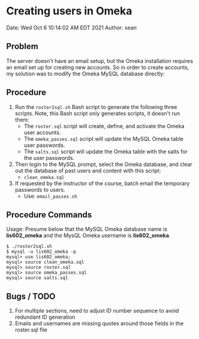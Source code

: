 # Creating users in Omeka

Date: Wed Oct  6 10:14:02 AM EDT 2021
Author: sean

## Problem

The server doesn't have an email setup, but the Omeka installation requires an
email set up for creating new accounts. So in order to create accounts, my
solution was to modify the Omeka MySQL database directly:

## Procedure 

1. Run the ``roster2sql.sh`` Bash script to generate the following three
scripts. Note, this Bash script only generates scripts, it doesn't run them:
    * The ``roster.sql`` script will create, define, and activate the Omeka
      user accounts.
    * The ``omeka_passes.sql`` script will update the MySQL Omeka table user
      passwords.
    * The ``salts.sql`` script will update the Omeka table with the salts for
      the user passwords.
1. Then login to the MySQL prompt, select the Omeka database, and clear out the
database of past users and content with this script:
    * ``clean_omeka.sql``
5. If requested by the instructor of the course, batch email the temporary
passwords to users.
    * Use: ``email_passes.sh``


## Procedure Commands 

Usage: Presume below that the MySQL Omeka database name is **lis602_omeka** and
the MysQL Omeka username is **lis602_omeka**.

```
$ ./roster2sql.sh
$ mysql -u lis602_omeka -p
mysql> use lis602_omeka;
mysql> source clean_omeka.sql 
mysql> source roster.sql
mysql> source omeka_passes.sql
mysql> source salts.sql
```

## Bugs / TODO

1. For multiple sections, need to adjust ID number sequence to avoid redundant
   ID generation
2. Emails and usernames are missing quotes around those fields in the
   roster.sql file
